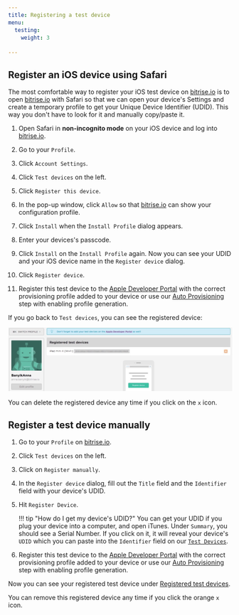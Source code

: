 ```yaml
---
title: Registering a test device
menu:
  testing:
    weight: 3

---
```

## Register an iOS device using Safari

The most comfortable way to register your iOS test device on [bitrise.io](https://www.bitrise.io) is to open [bitrise.io](https://www.bitrise.io) with Safari so that we can open your device's Settings and create a temporary profile to get your Unique Device Identifier (UDID). This way you don't have to look for it and manually copy/paste it.

1. Open Safari in __non-incognito mode__ on your iOS device and log into [bitrise.io](https://www.bitrise.io).

2. Go to your `Profile`.

3. Click `Account Settings`.

4. Click `Test devices` on the left.

5. Click `Register this device`.

6. In the pop-up window, click `Allow` so that [bitrise.io](https://www.bitrise.io) can show your configuration profile.

7. Click `Install` when the `Install Profile` dialog appears.

8. Enter your devices's passcode.

9. Click `Install` on the `Install Profile` again.
  Now you can see your UDID and your iOS device name in the `Register device` dialog.

10. Click `Register device`.

11. Register this test device to the [Apple Developer Portal](https://developer.apple.com/) with the correct provisioning profile added to your device or use our [Auto Provisioning](/code-signing/ios-code-signing/ios-auto-provisioning) step with enabling profile generation.

If you go back to `Test devices`, you can see the registered device:

![Screenshot](/img/adding-a-new-app/ios-device.jpg)


You can delete the registered device any time if you click on the `x` icon.


## Register a test device manually

1. Go to your `Profile` on [bitrise.io](https://www.bitrise.io).

2. Click `Test devices` on the left.

3. Click on `Register manually`.

4. In the `Register device` dialog, fill out the `Title` field and the `Identifier` field with your device's UDID.

5. Hit `Register Device`.

    !!! tip "How do I get my device's UDID?"
        You can get your UDID if you plug your device into a computer, and open iTunes. Under `Summary`, you should see a Serial Number. If you click on it, it will reveal your device's `UDID` which you can paste into the `Identifier` field on our [`Test Devices`](https://www.bitrise.io/me/profile#/test_devices).

6. Register this test device to the [Apple Developer Portal](https://developer.apple.com/) with the correct provisioning profile added to your device or use our [Auto Provisioning](/code-signing/ios-code-signing/ios-auto-provisioning) step with enabling profile generation.

Now you can see your registered test device under [Registered test devices](https://www.bitrise.io/me/profile#/test_devices).

You can remove this registered device any time if you click the orange `x` icon.